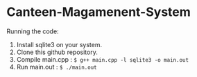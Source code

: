 # Canteen-Magamenent-System

Running the code:
1. Install sqlite3 on your system.
2. Clone this github repository.
3. Compile main.cpp : ```$ g++ main.cpp -l sqlite3 -o main.out```
4. Run main.out : ```$ ./main.out```
